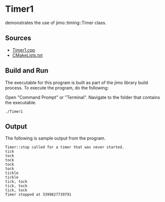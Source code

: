 # Timer1

demonstrates the use of jimo::timing::Timer class.

## Sources

* [Timer1.cpp](Timer1.cpp)
* [CMakeLists.txt](CMakeLists.txt)

## Build and Run

The executable for this program is built as part of the jimo library build process. To execute 
the program, do the following:

Open "Command Prompt" or "Terminal". Navigate to the folder that contains the executable.
```
./Timer1
```

## Output

The following is sample output from the program.

```
Timer::stop called for a timer that was never started.
tick
tock
tock
tock
tock
tickle
tickle
tick, tock
tick, tock
tick, tock
Timer stopped at 3399827739791
```